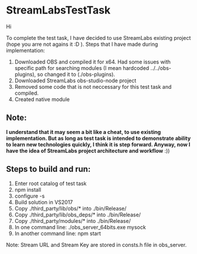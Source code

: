 # StreamLabsTestTask

Hi 

To complete the test task, I have decided to use StreamLabs existing project (hope you arre not agains it :D ). Steps that I have made during implementation:
1. Downloaded OBS and compiled it for x64. Had some issues with specific path for searching modules (I mean hardcoded ../../obs-plugins), so changed it to (./obs-plugins).
2. Downloaded StreamLabs obs-studio-node project
3. Removed some code that is not neccessary for this test task and compiled.
4. Created native module

## Note:
**I understand that it may seem a bit like a cheat, to use existing implementation. But as long as test task is intended to demonstrate ability to learn new technologies quickly, I think it is step forward. Anyway, now I have the idea of StreamLabs project architecture and workflow** :))

## Steps to build and run:
1. Enter root catalog of test task
2. npm install
3. configure -s
4. Build solution in VS2017
5. Copy ./third_party/lib/obs/* into ./bin/Release/
6. Copy ./third_party/lib/obs_deps/* into ./bin/Release/
7. Copy ./third_party/modules/* into ./bin/Release/
8. In one command line: ./obs_server_64bits.exe mysock
8. In another command line: npm start

Note: Stream URL and Stream Key are stored in consts.h file in obs_server.
